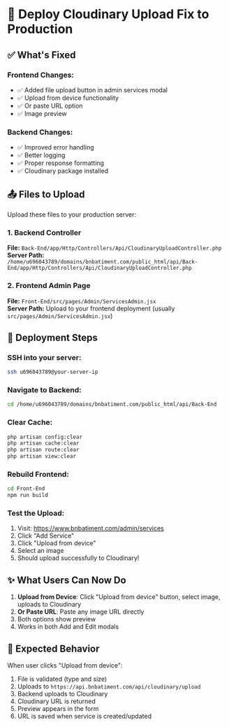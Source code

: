 # 🚀 Deploy Cloudinary Upload Fix to Production

## ✅ What's Fixed

### Frontend Changes:
- ✅ Added file upload button in admin services modal
- ✅ Upload from device functionality
- ✅ Or paste URL option
- ✅ Image preview

### Backend Changes:
- ✅ Improved error handling
- ✅ Better logging
- ✅ Proper response formatting
- ✅ Cloudinary package installed

## 📤 Files to Upload

Upload these files to your production server:

### 1. Backend Controller
**File:** `Back-End/app/Http/Controllers/Api/CloudinaryUploadController.php`  
**Server Path:** `/home/u696043789/domains/bnbatiment.com/public_html/api/Back-End/app/Http/Controllers/Api/CloudinaryUploadController.php`

### 2. Frontend Admin Page
**File:** `Front-End/src/pages/Admin/ServicesAdmin.jsx`  
**Server Path:** Upload to your frontend deployment (usually `src/pages/Admin/ServicesAdmin.jsx`)

## 🔧 Deployment Steps

### SSH into your server:
```bash
ssh u696043789@your-server-ip
```

### Navigate to Backend:
```bash
cd /home/u696043789/domains/bnbatiment.com/public_html/api/Back-End
```

### Clear Cache:
```bash
php artisan config:clear
php artisan cache:clear
php artisan route:clear
php artisan view:clear
```

### Rebuild Frontend:
```bash
cd Front-End
npm run build
```

### Test the Upload:
1. Visit: https://www.bnbatiment.com/admin/services
2. Click "Add Service" 
3. Click "Upload from device"
4. Select an image
5. Should upload successfully to Cloudinary!

## ✨ What Users Can Now Do

1. **Upload from Device**: Click "Upload from device" button, select image, uploads to Cloudinary
2. **Or Paste URL**: Paste any image URL directly
3. Both options show preview
4. Works in both Add and Edit modals

## 🎯 Expected Behavior

When user clicks "Upload from device":
1. File is validated (type and size)
2. Uploads to `https://api.bnbatiment.com/api/cloudinary/upload`
3. Backend uploads to Cloudinary
4. Cloudinary URL is returned
5. Preview appears in the form
6. URL is saved when service is created/updated

